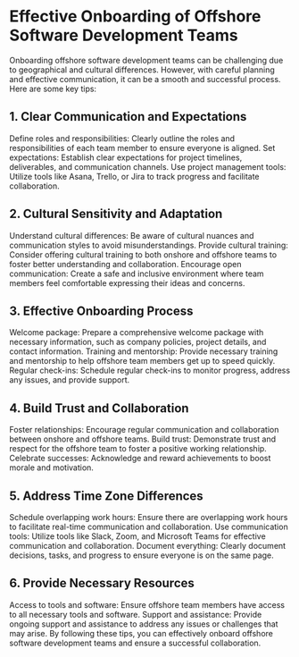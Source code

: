 # Effective Onboarding of Offshore Software Development Teams
Onboarding offshore software development teams can be challenging due to geographical and cultural differences. However, with careful planning and effective communication, it can be a smooth and successful process. Here are some key tips:

## 1. Clear Communication and Expectations
Define roles and responsibilities: Clearly outline the roles and responsibilities of each team member to ensure everyone is aligned.
Set expectations: Establish clear expectations for project timelines, deliverables, and communication channels.
Use project management tools: Utilize tools like Asana, Trello, or Jira to track progress and facilitate collaboration.
## 2. Cultural Sensitivity and Adaptation
Understand cultural differences: Be aware of cultural nuances and communication styles to avoid misunderstandings.
Provide cultural training: Consider offering cultural training to both onshore and offshore teams to foster better understanding and collaboration.
Encourage open communication: Create a safe and inclusive environment where team members feel comfortable expressing their ideas and concerns.   
## 3. Effective Onboarding Process
Welcome package: Prepare a comprehensive welcome package with necessary information, such as company policies, project details, and contact information.
Training and mentorship: Provide necessary training and mentorship to help offshore team members get up to speed quickly.
Regular check-ins: Schedule regular check-ins to monitor progress, address any issues, and provide support.
## 4. Build Trust and Collaboration
Foster relationships: Encourage regular communication and collaboration between onshore and offshore teams.
Build trust: Demonstrate trust and respect for the offshore team to foster a positive working relationship.
Celebrate successes: Acknowledge and reward achievements to boost morale and motivation.
## 5. Address Time Zone Differences
Schedule overlapping work hours: Ensure there are overlapping work hours to facilitate real-time communication and collaboration.
Use communication tools: Utilize tools like Slack, Zoom, and Microsoft Teams for effective communication and collaboration.
Document everything: Clearly document decisions, tasks, and progress to ensure everyone is on the same page.
## 6. Provide Necessary Resources
Access to tools and software: Ensure offshore team members have access to all necessary tools and software.
Support and assistance: Provide ongoing support and assistance to address any issues or challenges that may arise.
By following these tips, you can effectively onboard offshore software development teams and ensure a successful collaboration.

